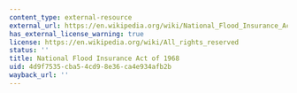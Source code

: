 ```yaml
---
content_type: external-resource
external_url: https://en.wikipedia.org/wiki/National_Flood_Insurance_Act_of_1968
has_external_license_warning: true
license: https://en.wikipedia.org/wiki/All_rights_reserved
status: ''
title: National Flood Insurance Act of 1968
uid: 4d9f7535-cba5-4cd9-8e36-ca4e934afb2b
wayback_url: ''
---
```

